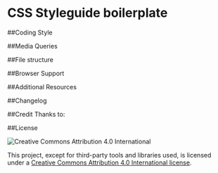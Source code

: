 CSS Styleguide boilerplate
==============================

##Coding Style

##Media Queries

##File structure

##Browser Support

##Additional Resources

##Changelog

##Credit
Thanks to:

##License

![Creative Commons Attribution 4.0 International](http://i.creativecommons.org/l/by/4.0/88x31.png)

This project, except for third-party tools and libraries used, is licensed under a [Creative Commons Attribution 4.0 International license](http://creativecommons.org/licenses/by/4.0/).